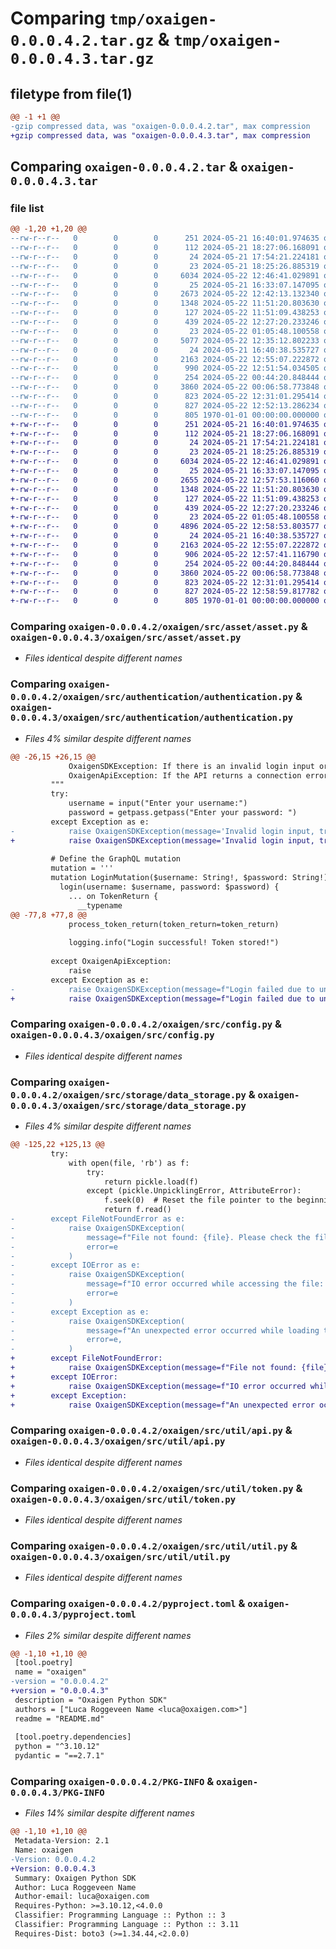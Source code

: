 # Comparing `tmp/oxaigen-0.0.0.4.2.tar.gz` & `tmp/oxaigen-0.0.0.4.3.tar.gz`

## filetype from file(1)

```diff
@@ -1 +1 @@
-gzip compressed data, was "oxaigen-0.0.0.4.2.tar", max compression
+gzip compressed data, was "oxaigen-0.0.0.4.3.tar", max compression
```

## Comparing `oxaigen-0.0.0.4.2.tar` & `oxaigen-0.0.0.4.3.tar`

### file list

```diff
@@ -1,20 +1,20 @@
--rw-r--r--   0        0        0      251 2024-05-21 16:40:01.974635 oxaigen-0.0.0.4.2/README.md
--rw-r--r--   0        0        0      112 2024-05-21 18:27:06.168091 oxaigen-0.0.0.4.2/oxaigen/__init__.py
--rw-r--r--   0        0        0       24 2024-05-21 17:54:21.224181 oxaigen-0.0.0.4.2/oxaigen/src/__init__.py
--rw-r--r--   0        0        0       23 2024-05-21 18:25:26.885319 oxaigen-0.0.0.4.2/oxaigen/src/asset/__init__.py
--rw-r--r--   0        0        0     6034 2024-05-22 12:46:41.029891 oxaigen-0.0.0.4.2/oxaigen/src/asset/asset.py
--rw-r--r--   0        0        0       25 2024-05-21 16:33:07.147095 oxaigen-0.0.0.4.2/oxaigen/src/authentication/__init__.py
--rw-r--r--   0        0        0     2673 2024-05-22 12:42:13.132340 oxaigen-0.0.0.4.2/oxaigen/src/authentication/authentication.py
--rw-r--r--   0        0        0     1348 2024-05-22 11:51:20.803630 oxaigen-0.0.0.4.2/oxaigen/src/config.py
--rw-r--r--   0        0        0      127 2024-05-22 11:51:09.438253 oxaigen-0.0.0.4.2/oxaigen/src/constant.py
--rw-r--r--   0        0        0      439 2024-05-22 12:27:20.233246 oxaigen-0.0.0.4.2/oxaigen/src/main.py
--rw-r--r--   0        0        0       23 2024-05-22 01:05:48.100558 oxaigen-0.0.0.4.2/oxaigen/src/storage/__init__.py
--rw-r--r--   0        0        0     5077 2024-05-22 12:35:12.802233 oxaigen-0.0.0.4.2/oxaigen/src/storage/data_storage.py
--rw-r--r--   0        0        0       24 2024-05-21 16:40:38.535727 oxaigen-0.0.0.4.2/oxaigen/src/util/__init__.py
--rw-r--r--   0        0        0     2163 2024-05-22 12:55:07.222872 oxaigen-0.0.0.4.2/oxaigen/src/util/api.py
--rw-r--r--   0        0        0      990 2024-05-22 12:51:54.034505 oxaigen-0.0.0.4.2/oxaigen/src/util/exception.py
--rw-r--r--   0        0        0      254 2024-05-22 00:44:20.848444 oxaigen-0.0.0.4.2/oxaigen/src/util/logging.py
--rw-r--r--   0        0        0     3860 2024-05-22 00:06:58.773848 oxaigen-0.0.0.4.2/oxaigen/src/util/token.py
--rw-r--r--   0        0        0      823 2024-05-22 12:31:01.295414 oxaigen-0.0.0.4.2/oxaigen/src/util/util.py
--rw-r--r--   0        0        0      827 2024-05-22 12:52:13.286234 oxaigen-0.0.0.4.2/pyproject.toml
--rw-r--r--   0        0        0      805 1970-01-01 00:00:00.000000 oxaigen-0.0.0.4.2/PKG-INFO
+-rw-r--r--   0        0        0      251 2024-05-21 16:40:01.974635 oxaigen-0.0.0.4.3/README.md
+-rw-r--r--   0        0        0      112 2024-05-21 18:27:06.168091 oxaigen-0.0.0.4.3/oxaigen/__init__.py
+-rw-r--r--   0        0        0       24 2024-05-21 17:54:21.224181 oxaigen-0.0.0.4.3/oxaigen/src/__init__.py
+-rw-r--r--   0        0        0       23 2024-05-21 18:25:26.885319 oxaigen-0.0.0.4.3/oxaigen/src/asset/__init__.py
+-rw-r--r--   0        0        0     6034 2024-05-22 12:46:41.029891 oxaigen-0.0.0.4.3/oxaigen/src/asset/asset.py
+-rw-r--r--   0        0        0       25 2024-05-21 16:33:07.147095 oxaigen-0.0.0.4.3/oxaigen/src/authentication/__init__.py
+-rw-r--r--   0        0        0     2655 2024-05-22 12:57:53.116060 oxaigen-0.0.0.4.3/oxaigen/src/authentication/authentication.py
+-rw-r--r--   0        0        0     1348 2024-05-22 11:51:20.803630 oxaigen-0.0.0.4.3/oxaigen/src/config.py
+-rw-r--r--   0        0        0      127 2024-05-22 11:51:09.438253 oxaigen-0.0.0.4.3/oxaigen/src/constant.py
+-rw-r--r--   0        0        0      439 2024-05-22 12:27:20.233246 oxaigen-0.0.0.4.3/oxaigen/src/main.py
+-rw-r--r--   0        0        0       23 2024-05-22 01:05:48.100558 oxaigen-0.0.0.4.3/oxaigen/src/storage/__init__.py
+-rw-r--r--   0        0        0     4896 2024-05-22 12:58:53.803577 oxaigen-0.0.0.4.3/oxaigen/src/storage/data_storage.py
+-rw-r--r--   0        0        0       24 2024-05-21 16:40:38.535727 oxaigen-0.0.0.4.3/oxaigen/src/util/__init__.py
+-rw-r--r--   0        0        0     2163 2024-05-22 12:55:07.222872 oxaigen-0.0.0.4.3/oxaigen/src/util/api.py
+-rw-r--r--   0        0        0      906 2024-05-22 12:57:41.116790 oxaigen-0.0.0.4.3/oxaigen/src/util/exception.py
+-rw-r--r--   0        0        0      254 2024-05-22 00:44:20.848444 oxaigen-0.0.0.4.3/oxaigen/src/util/logging.py
+-rw-r--r--   0        0        0     3860 2024-05-22 00:06:58.773848 oxaigen-0.0.0.4.3/oxaigen/src/util/token.py
+-rw-r--r--   0        0        0      823 2024-05-22 12:31:01.295414 oxaigen-0.0.0.4.3/oxaigen/src/util/util.py
+-rw-r--r--   0        0        0      827 2024-05-22 12:58:59.817782 oxaigen-0.0.0.4.3/pyproject.toml
+-rw-r--r--   0        0        0      805 1970-01-01 00:00:00.000000 oxaigen-0.0.0.4.3/PKG-INFO
```

### Comparing `oxaigen-0.0.0.4.2/oxaigen/src/asset/asset.py` & `oxaigen-0.0.0.4.3/oxaigen/src/asset/asset.py`

 * *Files identical despite different names*

### Comparing `oxaigen-0.0.0.4.2/oxaigen/src/authentication/authentication.py` & `oxaigen-0.0.0.4.3/oxaigen/src/authentication/authentication.py`

 * *Files 4% similar despite different names*

```diff
@@ -26,15 +26,15 @@
             OxaigenSDKException: If there is an invalid login input or an unknown error during login.
             OxaigenApiException: If the API returns a connection error or an invalid token response.
         """
         try:
             username = input("Enter your username:")
             password = getpass.getpass("Enter your password: ")
         except Exception as e:
-            raise OxaigenSDKException(message='Invalid login input, try again!', error=e)
+            raise OxaigenSDKException(message='Invalid login input, try again!')
 
         # Define the GraphQL mutation
         mutation = '''
         mutation LoginMutation($username: String!, $password: String!) {
           login(username: $username, password: $password) {
             ... on TokenReturn {
               __typename
@@ -77,8 +77,8 @@
             process_token_return(token_return=token_return)
 
             logging.info("Login successful! Token stored!")
 
         except OxaigenApiException:
             raise
         except Exception as e:
-            raise OxaigenSDKException(message=f"Login failed due to unknown error: {str(e)}", error=e)
+            raise OxaigenSDKException(message=f"Login failed due to unknown error: {str(e)}")
```

### Comparing `oxaigen-0.0.0.4.2/oxaigen/src/config.py` & `oxaigen-0.0.0.4.3/oxaigen/src/config.py`

 * *Files identical despite different names*

### Comparing `oxaigen-0.0.0.4.2/oxaigen/src/storage/data_storage.py` & `oxaigen-0.0.0.4.3/oxaigen/src/storage/data_storage.py`

 * *Files 4% similar despite different names*

```diff
@@ -125,22 +125,13 @@
         try:
             with open(file, 'rb') as f:
                 try:
                     return pickle.load(f)
                 except (pickle.UnpicklingError, AttributeError):
                     f.seek(0)  # Reset the file pointer to the beginning
                     return f.read()
-        except FileNotFoundError as e:
-            raise OxaigenSDKException(
-                message=f"File not found: {file}. Please check the file path and try again.",
-                error=e
-            )
-        except IOError as e:
-            raise OxaigenSDKException(
-                message=f"IO error occurred while accessing the file: {file}",
-                error=e
-            )
-        except Exception as e:
-            raise OxaigenSDKException(
-                message=f"An unexpected error occurred while loading the file: {file}.",
-                error=e,
-            )
+        except FileNotFoundError:
+            raise OxaigenSDKException(message=f"File not found: {file}. Please check the file path and try again.")
+        except IOError:
+            raise OxaigenSDKException(message=f"IO error occurred while accessing the file: {file}")
+        except Exception:
+            raise OxaigenSDKException(message=f"An unexpected error occurred while loading the file: {file}.")
```

### Comparing `oxaigen-0.0.0.4.2/oxaigen/src/util/api.py` & `oxaigen-0.0.0.4.3/oxaigen/src/util/api.py`

 * *Files identical despite different names*

### Comparing `oxaigen-0.0.0.4.2/oxaigen/src/util/token.py` & `oxaigen-0.0.0.4.3/oxaigen/src/util/token.py`

 * *Files identical despite different names*

### Comparing `oxaigen-0.0.0.4.2/oxaigen/src/util/util.py` & `oxaigen-0.0.0.4.3/oxaigen/src/util/util.py`

 * *Files identical despite different names*

### Comparing `oxaigen-0.0.0.4.2/pyproject.toml` & `oxaigen-0.0.0.4.3/pyproject.toml`

 * *Files 2% similar despite different names*

```diff
@@ -1,10 +1,10 @@
 [tool.poetry]
 name = "oxaigen"
-version = "0.0.0.4.2"
+version = "0.0.0.4.3"
 description = "Oxaigen Python SDK"
 authors = ["Luca Roggeveen Name <luca@oxaigen.com>"]
 readme = "README.md"
 
 [tool.poetry.dependencies]
 python = "^3.10.12"
 pydantic = "==2.7.1"
```

### Comparing `oxaigen-0.0.0.4.2/PKG-INFO` & `oxaigen-0.0.0.4.3/PKG-INFO`

 * *Files 14% similar despite different names*

```diff
@@ -1,10 +1,10 @@
 Metadata-Version: 2.1
 Name: oxaigen
-Version: 0.0.0.4.2
+Version: 0.0.0.4.3
 Summary: Oxaigen Python SDK
 Author: Luca Roggeveen Name
 Author-email: luca@oxaigen.com
 Requires-Python: >=3.10.12,<4.0.0
 Classifier: Programming Language :: Python :: 3
 Classifier: Programming Language :: Python :: 3.11
 Requires-Dist: boto3 (>=1.34.44,<2.0.0)
```

